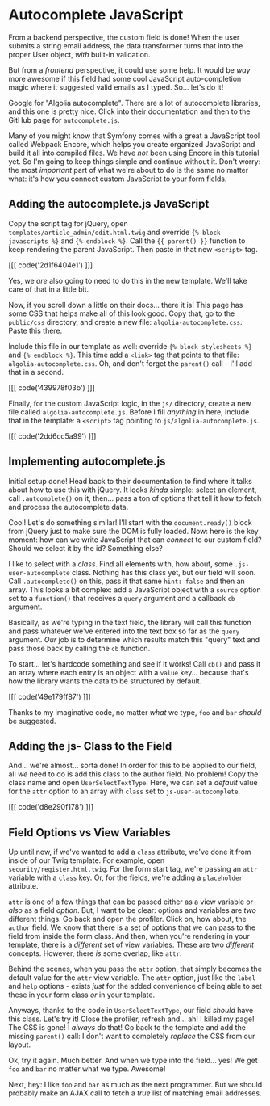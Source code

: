 # Autocomplete JavaScript

From a backend perspective, the custom field is done! When the user submits a string
email address, the data transformer turns that into the proper User object, *with*
built-in validation.

But from a *frontend* perspective, it could use some help. It would be *way*
more awesome if this field had some cool JavaScript auto-completion magic where
it suggested valid emails as I typed. So... let's do it!

Google for "Algolia autocomplete". There are a lot of autocomplete libraries,
and this one is pretty nice. Click into their documentation and then to the GitHub
page for `autocomplete.js`.

Many of you might know that Symfony comes with a great a JavaScript tool called
Webpack Encore, which helps you create organized JavaScript and build it all into
compiled files. We have *not* been using Encore in this tutorial yet. So I'm going
to keep things simple and continue without it. Don't worry: the most *important*
part of what we're about to do is the same no matter what: it's how you connect
custom JavaScript to your form fields.

## Adding the autocomplete.js JavaScript

Copy the script tag for jQuery, open `templates/article_admin/edit.html.twig` and
override `{% block javascripts %}` and `{% endblock %}`. Call the `{{ parent() }}`
function to keep rendering the parent JavaScript. Then paste in that new
`<script>` tag.

[[[ code('2d1f6404e1') ]]]

Yes, we *are* also going to need to do this in the new template. We'll take care
of that in a little bit.

Now, if you scroll down a little on their docs... there it is! This page has
some CSS that helps make all of this look good. Copy that, go to the `public/css`
directory, and create a new file: `algolia-autocomplete.css`. Paste this there.

Include this file in our template as well: override `{% block stylesheets %}`
and `{% endblock %}`. This time add a `<link>` tag that points to that file:
`algolia-autocomplete.css`. Oh, and don't forget the `parent()` call - I'll add
that in a second.

[[[ code('439978f03b') ]]]

Finally, for the custom JavaScript logic, in the `js/` directory, create a new
file called  `algolia-autocomplete.js`. Before I fill *anything* in here, include
that in the template: a `<script>` tag pointing to `js/algolia-autocomplete.js`.

[[[ code('2dd6cc5a99') ]]]

## Implementing autocomplete.js

Initial setup done! Head back to their documentation to find where it talks about
how to use this with jQuery. It looks *kinda* simple: select an element, call
`.autcomplete()` on it, then... pass a ton of options that tell it how to
fetch and process the autocomplete data.

Cool! Let's do something similar! I'll start with the `document.ready()`
block from jQuery just to make sure the DOM is fully loaded. Now: here is the key
moment: how can we write JavaScript that can *connect* to our custom field? Should
we select it by the id? Something else?

I like to select with a *class*. Find all elements with, how about, some
`.js-user-autocomplete` class. Nothing has this class yet, but our field will soon.
Call `.autocomplete()` on this, pass it that same `hint: false` and then an array.
This looks a bit complex: add a JavaScript object with a `source` option set to a
`function()` that receives a `query` argument and a callback `cb` argument.

Basically, as we're typing in the text field, the library will call this function
and pass whatever we've entered into the text box so far as the `query` argument.
*Our* job is to determine which results match this "query" text and pass those back
by calling the `cb` function.

To start... let's hardcode something and see if it works! Call `cb()` and pass it
an array where each entry is an object with a `value` key... because that's how
the library wants the data to be structured by default.

[[[ code('49e179ff87') ]]]

Thanks to my imaginative code, no matter *what* we type, `foo` and `bar` *should*
be suggested.

## Adding the js- Class to the Field

And... we're almost... sorta done! In order for this to be applied to our field, all
*we* need to do is add this class to the author field. No problem! Copy the class
name and open `UserSelectTextType`. Here, we can set a *default* value for the `attr`
option to an array with `class` set to `js-user-autocomplete`.

[[[ code('d8e290f178') ]]]

## Field Options vs View Variables

Up until now, if we've wanted to add a `class` attribute, we've done it from inside
of our Twig template. For example, open `security/register.html.twig`. For the form
start tag, we're passing an `attr` variable with a `class` key. Or, for the fields,
we're adding a `placeholder` attribute.

`attr` is one of a few things that can be passed either as a view variable or *also*
as a field *option*. But, I want to be clear: options and variables are *two* different
things. Go back and open the profiler. Click on, how about, the `author` field.
We know that there is a set of options that we can pass to the field from inside
the form class. And then, when you're rendering in your template, there is a *different*
set of view variables. These are two *different* concepts. However, there *is* some
overlap, like `attr`.

Behind the scenes, when you pass the `attr` option, that simply becomes the default
value for the `attr` view variable. The `attr` option, just like the `label`
and `help` options - exists *just* for the added convenience of being able to set
these in your form class *or* in your template.

Anyways, thanks to the code in `UserSelectTextType`, our field *should* have this
class. Let's try it! Close the profiler, refresh and... ah! I killed my page! The
CSS is gone! I *always* do that! Go back to the template and add the missing
`parent()` call: I don't want to completely *replace* the CSS from our layout.

Ok, try it again. Much better. And when we type into the field... yes! We get
`foo` and `bar` no matter what we type. Awesome!

Next, hey: I like `foo` and `bar` as much as the next programmer. But we should
probably make an AJAX call to fetch a *true* list of matching email addresses.
